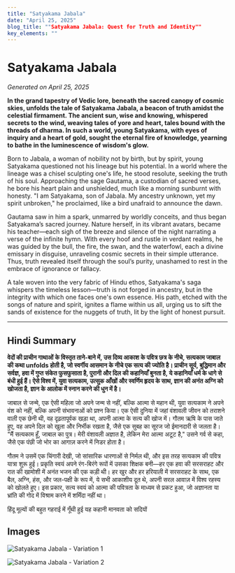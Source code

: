 ```yaml
---
title: "Satyakama Jabala"
date: "April 25, 2025"
blog_title: ""Satyakama Jabala: Quest for Truth and Identity""
key_elements: ""
---
```


# Satyakama Jabala

*Generated on April 25, 2025*

**In the grand tapestry of Vedic lore, beneath the sacred canopy of cosmic skies, unfolds the tale of Satyakama Jabala, a beacon of truth amidst the celestial firmament. The ancient sun, wise and knowing, whispered secrets to the wind, weaving tales of yore and heart, tales bound with the threads of dharma. In such a world, young Satyakama, with eyes of inquiry and a heart of gold, sought the eternal fire of knowledge, yearning to bathe in the luminescence of wisdom's glow.**

Born to Jabala, a woman of nobility not by birth, but by spirit, young Satyakama questioned not his lineage but his potential. In a world where the lineage was a chisel sculpting one's life, he stood resolute, seeking the truth of his soul. Approaching the sage Gautama, a custodian of sacred verses, he bore his heart plain and unshielded, much like a morning sunburnt with honesty. "I am Satyakama, son of Jabala. My ancestry unknown, yet my spirit unbroken," he proclaimed, like a bird unafraid to announce the dawn. 

Gautama saw in him a spark, unmarred by worldly conceits, and thus began Satyakama’s sacred journey. Nature herself, in its vibrant avatars, became his teacher—each sigh of the breeze and silence of the night narrating a verse of the infinite hymn. With every hoof and rustle in verdant realms, he was guided by the bull, the fire, the swan, and the waterfowl, each a divine emissary in disguise, unraveling cosmic secrets in their simple utterance. Thus, truth revealed itself through the soul’s purity, unashamed to rest in the embrace of ignorance or fallacy.

A tale woven into the very fabric of Hindu ethos, Satyakama's saga whispers the timeless lesson—truth is not forged in ancestry, but in the integrity with which one faces one's own essence. His path, etched with the songs of nature and spirit, ignites a flame within us all, urging us to sift the sands of existence for the nuggets of truth, lit by the light of honest pursuit.

---

## Hindi Summary

**वेदों की प्राचीन गाथाओं के विस्तृत ताने-बाने में, उस दिव्य आकाश के पवित्र छत्र के नीचे, सत्यकाम जाबाल की कथा unfolds होती है, जो स्वर्गीय आसमान के नीचे एक सत्य की ज्योति है। प्राचीन सूर्य, बुद्धिमान और सर्वज्ञ, हवा में गुप्त संकेत फुसफुसाता है, पुरानी और दिल की कहानियाँ बुनता है, ये कहानियाँ धर्म के धागे से बंधी हुई हैं। ऐसे विश्व में, युवा सत्यकाम, उत्सुक आँखों और स्वर्णिम हृदय के साथ, ज्ञान की अनंत अग्नि को खोजता है, ज्ञान के आलोक में स्नान करने की धुन में है।**

जाबाल से जन्मे, एक ऐसी महिला जो अपने जन्म से नहीं, बल्कि आत्मा से महान थी, युवा सत्यकाम ने अपने वंश को नहीं, बल्कि अपनी संभावनाओं को प्रश्न किया। एक ऐसी दुनिया में जहां वंशावली जीवन को तराशने वाली एक छेनी थी, वह दृढ़तापूर्वक खड़ा था, अपनी आत्मा के सत्य की खोज में। गौतम ऋषि के पास जाते हुए, वह अपने दिल को खुला और निर्भीक रखता है, जैसे एक सुबह का सूरज जो ईमानदारी से जलता है। "मैं सत्यकाम हूँ, जाबाल का पुत्र। मेरी वंशावली अज्ञात है, लेकिन मेरा आत्मा अटूट है," उसने गर्व से कहा, जैसे एक पंछी जो भोर का आगाज़ करने में निडर होता है। 

गौतम ने उसमें एक चिंगारी देखी, जो सांसारिक धारणाओं से निर्मल थी, और इस तरह सत्यकाम की पवित्र यात्रा शुरू हुई। प्रकृति स्वयं अपने रंग-बिरंगे रूपों में उसका शिक्षक बनी—हर एक हवा की सरसराहट और रात की खामोशी में अनंत भजन की एक कड़ी थी। हर खुर और हर हरियाली में सरसराहट के साथ, एक बैल, अग्नि, हंस, और जल-पक्षी के रूप में, ये सभी आकाशीय दूत थे, अपनी सरल आवाज़ में विश्व रहस्य को खोलते हुए। इस प्रकार, सत्य स्वयं को आत्मा की पवित्रता के माध्यम से प्रकट हुआ, जो अज्ञानता या भ्रांति की गोद में विश्राम करने में शर्मिंदा नहीं था।

हिंदू मूल्यों की बहुत गहराई में गूँथी हुई यह कहानी मानवता को सदियों

## Images

![Satyakama Jabala - Variation 1](https://oaidalleapiprodscus.blob.core.windows.net/private/org-J70Xqapa45MPR5XAo7pBs9K6/user-t32ELGEj2UVajMpjeMSrxF1Z/img-6gaibZsdCl1r6BA2icujPGjP.png?st=2025-04-30T21%3A50%3A15Z&se=2025-04-30T23%3A50%3A15Z&sp=r&sv=2024-08-04&sr=b&rscd=inline&rsct=image/png&skoid=cc612491-d948-4d2e-9821-2683df3719f5&sktid=a48cca56-e6da-484e-a814-9c849652bcb3&skt=2025-04-30T21%3A49%3A23Z&ske=2025-05-01T21%3A49%3A23Z&sks=b&skv=2024-08-04&sig=qZmcEeQoavsGnR8LziCCvbiFv4itqrKwGgTOhX9PPhs%3D)

![Satyakama Jabala - Variation 2](https://oaidalleapiprodscus.blob.core.windows.net/private/org-J70Xqapa45MPR5XAo7pBs9K6/user-t32ELGEj2UVajMpjeMSrxF1Z/img-0Bg2k3Q4BKRhO07Q89ChSHXU.png?st=2025-04-30T21%3A50%3A52Z&se=2025-04-30T23%3A50%3A52Z&sp=r&sv=2024-08-04&sr=b&rscd=inline&rsct=image/png&skoid=cc612491-d948-4d2e-9821-2683df3719f5&sktid=a48cca56-e6da-484e-a814-9c849652bcb3&skt=2025-04-29T23%3A10%3A13Z&ske=2025-04-30T23%3A10%3A13Z&sks=b&skv=2024-08-04&sig=VrmS1%2B6rNC4LHWA00feiyPn/6NbKAe9XdvFY8Etmi2w%3D)
